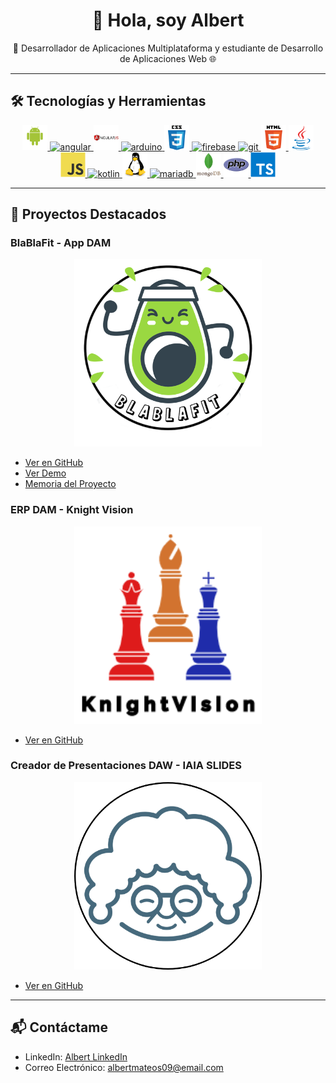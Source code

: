 <div align="center">
  <h1>👋 Hola, soy Albert</h1>
  <p>🚀 Desarrollador de Aplicaciones Multiplataforma y estudiante de Desarrollo de Aplicaciones Web 🌐</p>
</div>

---

## 🛠️ Tecnologías y Herramientas

<p align="center"> <a href="https://developer.android.com" target="_blank" rel="noreferrer"> <img src="https://raw.githubusercontent.com/devicons/devicon/master/icons/android/android-original-wordmark.svg" alt="android" width="40" height="40"/> </a> <a href="https://angular.io" target="_blank" rel="noreferrer"> <img src="https://angular.io/assets/images/logos/angular/angular.svg" alt="angular" width="40" height="40"/> </a> <a href="https://angular.io" target="_blank" rel="noreferrer"> <img src="https://raw.githubusercontent.com/devicons/devicon/master/icons/angularjs/angularjs-original-wordmark.svg" alt="angularjs" width="40" height="40"/> </a> <a href="https://www.arduino.cc/" target="_blank" rel="noreferrer"> <img src="https://cdn.worldvectorlogo.com/logos/arduino-1.svg" alt="arduino" width="40" height="40"/> </a> <a href="https://www.w3schools.com/css/" target="_blank" rel="noreferrer"> <img src="https://raw.githubusercontent.com/devicons/devicon/master/icons/css3/css3-original-wordmark.svg" alt="css3" width="40" height="40"/> </a> <a href="https://firebase.google.com/" target="_blank" rel="noreferrer"> <img src="https://www.vectorlogo.zone/logos/firebase/firebase-icon.svg" alt="firebase" width="40" height="40"/> </a> <a href="https://git-scm.com/" target="_blank" rel="noreferrer"> <img src="https://www.vectorlogo.zone/logos/git-scm/git-scm-icon.svg" alt="git" width="40" height="40"/> </a> <a href="https://www.w3.org/html/" target="_blank" rel="noreferrer"> <img src="https://raw.githubusercontent.com/devicons/devicon/master/icons/html5/html5-original-wordmark.svg" alt="html5" width="40" height="40"/> </a> <a href="https://www.java.com" target="_blank" rel="noreferrer"> <img src="https://raw.githubusercontent.com/devicons/devicon/master/icons/java/java-original.svg" alt="java" width="40" height="40"/> </a> <a href="https://developer.mozilla.org/en-US/docs/Web/JavaScript" target="_blank" rel="noreferrer"> <img src="https://raw.githubusercontent.com/devicons/devicon/master/icons/javascript/javascript-original.svg" alt="javascript" width="40" height="40"/> </a> <a href="https://kotlinlang.org" target="_blank" rel="noreferrer"> <img src="https://www.vectorlogo.zone/logos/kotlinlang/kotlinlang-icon.svg" alt="kotlin" width="40" height="40"/> </a> <a href="https://www.linux.org/" target="_blank" rel="noreferrer"> <img src="https://raw.githubusercontent.com/devicons/devicon/master/icons/linux/linux-original.svg" alt="linux" width="40" height="40"/> </a> <a href="https://mariadb.org/" target="_blank" rel="noreferrer"> <img src="https://www.vectorlogo.zone/logos/mariadb/mariadb-icon.svg" alt="mariadb" width="40" height="40"/> </a> <a href="https://www.mongodb.com/" target="_blank" rel="noreferrer"> <img src="https://raw.githubusercontent.com/devicons/devicon/master/icons/mongodb/mongodb-original-wordmark.svg" alt="mongodb" width="40" height="40"/> </a> <a href="https://www.php.net" target="_blank" rel="noreferrer"> <img src="https://raw.githubusercontent.com/devicons/devicon/master/icons/php/php-original.svg" alt="php" width="40" height="40"/> </a> <a href="https://www.typescriptlang.org/" target="_blank" rel="noreferrer"> <img src="https://raw.githubusercontent.com/devicons/devicon/master/icons/typescript/typescript-original.svg" alt="typescript" width="40" height="40"/> </a>
  <!-- Agrega el resto de tus tecnologías aquí -->
</p>

---

## 🚀 Proyectos Destacados

### BlaBlaFit - App DAM

<p align="center">
  <a href="https://github.com/albertma09/BlaBlaFit">
    <img src="logo.png" alt="BlaBlaFit" width="300"/>
  </a>
</p>

- [Ver en GitHub](https://github.com/albertma09/BlaBlaFit)
- [Ver Demo](https://drive.google.com/file/d/1Yl-C2eU9Y6UuW9eLVsnpPxtufkVUYq5d/view?usp=sharing)
- [Memoria del Proyecto](https://drive.google.com/file/d/1UjYp2ANvZdSgJC9wWZXBn5-yhWh3e09l/view?usp=sharing)

### ERP DAM - Knight Vision

<p align="center">
  <a href="https://github.com/albertma09/Knight-Vision">
    <img src="logo-knightvision.png" alt="Knight Vision" width="300"/>
  </a>
</p>

- [Ver en GitHub](https://github.com/albertma09/Knight-Vision)

### Creador de Presentaciones DAW - IAIA SLIDES

<p align="center">
  <a href="https://github.com/albertma09/IAIA-Slides">
    <img src="logoIAIAapp.png" alt="IAIA SLIDES" width="300"/>
  </a>
</p>

- [Ver en GitHub](https://github.com/albertma09/IAIA-Slides)

---

## 📬 Contáctame

- LinkedIn: [Albert LinkedIn]([INSERT_LINKEDIN_URL_HERE](https://www.linkedin.com/jobs/collections/recommended/?currentJobId=3638734543)https://www.linkedin.com/jobs/collections/recommended/?currentJobId=3638734543)
- Correo Electrónico: [albertmateos09@email.com](mailto:albertmateos09@email.com)
